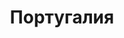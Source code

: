 ---
title: Португалия
description: Путешествие по различным португальским городам в мае 2013 г.
featured: false
---